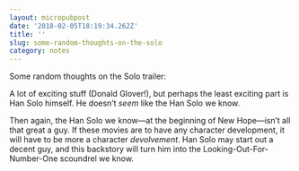 ```yaml
---
layout: micropubpost
date: '2018-02-05T18:19:34.262Z'
title: ''
slug: some-random-thoughts-on-the-solo
category: notes
---
```

Some random thoughts on the Solo trailer:

A lot of exciting stuff (Donald Glover!), but perhaps the least exciting part is Han Solo himself. He doesn’t _seem_ like the Han Solo we know.

Then again, the Han Solo we know—at the beginning of New Hope—isn’t all that great a guy. If these movies are to have any character development, it will have to be more a character *devolvement*. Han Solo may start out a decent guy, and this backstory will turn him into the Looking-Out-For-Number-One scoundrel we know.
